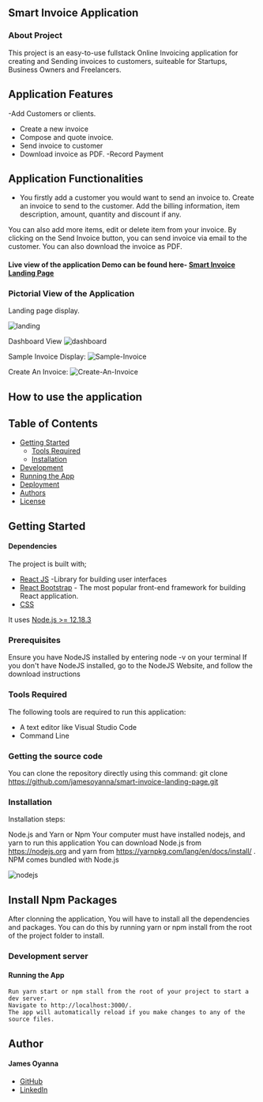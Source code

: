 ## Smart Invoice Application

### About Project
This project is an easy-to-use fullstack Online Invoicing application for creating and Sending invoices to customers, suiteable for Startups, Business Owners and Freelancers. 

## Application Features
-Add Customers or clients.
- Create a new invoice
- Compose and quote invoice.
- Send invoice to customer
- Download invoice as PDF.
-Record Payment

## Application Functionalities
- You firstly add a customer you would want to send an invoice to. 
Create an invoice to send to the customer. Add the billing information, item description, amount, quantity and discount if any. 

You can also add more items, edit or delete item from your invoice.
By clicking on the Send Invoice button, you can send invoice via email to the customer. You can also download the invoice as PDF.


#### Live view of the application Demo can be found here- [Smart Invoice Landing Page](https://smart-invoice-bc1fb.web.app)

### Pictorial View of the Application

Landing page display.

![landing](https://user-images.githubusercontent.com/26815113/154503533-9f7cca66-08fc-48af-b0f3-75ee30821009.PNG)


Dashboard View
![dashboard](https://user-images.githubusercontent.com/26815113/154504072-20652d51-6e73-4915-9f7f-92b476244f01.PNG)


Sample Invoice Display:
![Sample-Invoice](https://user-images.githubusercontent.com/26815113/154504540-56b34474-50b5-445f-a493-c1eddfec010b.PNG)


Create An Invoice:
![Create-An-Invoice](https://user-images.githubusercontent.com/26815113/154504951-2743bb4d-cfec-47b0-92f7-6f25ca01bc9d.PNG)

## How to use the application

## Table of Contents
- [Getting Started](#getting-started)
	- [Tools Required](#tools-required)
	- [Installation](#installation)
- [Development](#development)
- [Running the App](#running-the-app)
- [Deployment](#deployment)
- [Authors](#authors)
- [License](#license)

## Getting Started

#### Dependencies
The project is built with;
* [React JS](https://beta.reactjs.org/) -Library for building user interfaces
* [React Bootstrap](https://react-bootstrap.github.io) - The most popular front-end framework for
building React application.
* [CSS]()

It uses [Node.js >= 12.18.3](https://nodejs.org/en/) 



 
### Prerequisites
Ensure you have NodeJS installed by entering node -v on your terminal If you don't have NodeJS installed, go to the NodeJS Website, and follow the download instructions


### Tools Required
The following tools are required to run this application:

* A text editor like Visual Studio Code
* Command Line

### Getting the source code
You can clone the repository directly using this command:
git clone https://github.com/jamesoyanna/smart-invoice-landing-page.git

### Installation
Installation steps:

Node.js and Yarn or Npm
Your computer must have installed nodejs, and yarn to run this application You can download Node.js from https://nodejs.org and yarn from https://yarnpkg.com/lang/en/docs/install/ . NPM comes bundled with Node.js

![nodejs](https://user-images.githubusercontent.com/26815113/132867561-bf2ec1a2-cd63-461f-95dd-e95c1c6676c7.PNG)

## Install Npm Packages
After clonning the application, You will have to install all the dependencies and packages. You can do this by running yarn or npm install from the root of the project folder to install.

### Development server


#### Running the App

  ``` 
Run yarn start or npm stall from the root of your project to start a dev server. 
Navigate to http://localhost:3000/. 
The app will automatically reload if you make changes to any of the source files.
  ```

## Author

#### James Oyanna
* [GitHub](https://github.com/jamesoyanna)
* [LinkedIn](https://www.linkedin.com/in/jamesoyanna)


